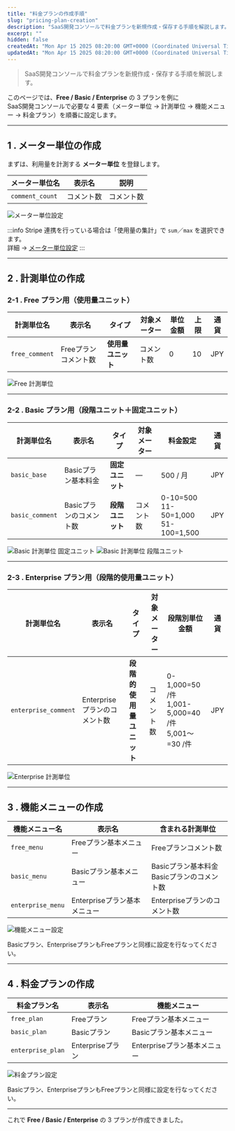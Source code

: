 ```yaml
---
title: "料金プランの作成手順"
slug: "pricing-plan-creation"
description: "SaaS開発コンソールで料金プランを新規作成・保存する手順を解説します。"
excerpt: ""
hidden: false
createdAt: "Mon Apr 15 2025 08:20:00 GMT+0000 (Coordinated Universal Time)"
updatedAt: "Mon Apr 15 2025 08:20:00 GMT+0000 (Coordinated Universal Time)"
---
```


> SaaS開発コンソールで料金プランを新規作成・保存する手順を解説します。

このページでは、**Free / Basic / Enterprise** の 3 プランを例に  
SaaS開発コンソールで必要な 4 要素（メーター単位 → 計測単位 → 機能メニュー → 料金プラン）を順番に設定します。

---

## 1 . メーター単位の作成

まずは、利用量を計測する **メーター単位** を登録します。

| メーター単位名 | 表示名   | 説明       |
|---------------|---------|-----------|
| `comment_count` | コメント数 | コメント数 |

![メーター単位設定](/ja/img/part-4/pricing-and-billing/pricing-plan-creation/setting-measurement-units-function-menus-and-price-plans-07.png)

:::info
Stripe 連携を行っている場合は「使用量の集計」で `sum`／`max` を選択できます。  
詳細 → [メーター単位設定](/docs/part-4/pricing-and-billing/usage-metering)
:::

---

## 2 . 計測単位の作成

### 2-1 . Free プラン用（使用量ユニット）

| 計測単位名 | 表示名 | タイプ | 対象メーター | 単位金額 | 上限 | 通貨 |
|-----------|-------|-------|--------------|---------|-----|-----|
| `free_comment` | Freeプランコメント数 | **使用量ユニット** | コメント数 | 0 | 10 | JPY |

![Free 計測単位](/ja/img/part-4/pricing-and-billing/pricing-plan-creation/setting-measurement-units-function-menus-and-price-plans-02.png)

---

### 2-2 . Basic プラン用（段階ユニット＋固定ユニット）

| 計測単位名 | 表示名 | タイプ | 対象メーター | 料金設定 | 通貨 |
|-----------|-------|-------|--------------|---------|-----|
| `basic_base` | Basicプラン基本料金 | **固定ユニット** | ― | 500 / 月 | JPY |
| `basic_comment` | Basicプランのコメント数 | **段階ユニット** | コメント数 | 0-10=500<br />11-50=1,000<br />51-100=1,500 | JPY |

![Basic 計測単位 固定ユニット](/ja/img/part-4/pricing-and-billing/pricing-plan-creation/setting-measurement-units-function-menus-and-price-plans-01.png)
![Basic 計測単位 段階ユニット](/ja/img/part-4/pricing-and-billing/pricing-plan-creation/setting-measurement-units-function-menus-and-price-plans-03.png)

---

### 2-3 . Enterprise プラン用（段階的使用量ユニット）

| 計測単位名 | 表示名 | タイプ | 対象メーター | 段階別単位金額 | 通貨 |
|-----------|-------|-------|--------------|---------------|-----|
| `enterprise_comment` | Enterpriseプランのコメント数 | **段階的使用量ユニット** | コメント数 | 0-1,000=50 /件<br />1,001-5,000=40 /件<br />5,001〜=30 /件 | JPY |

![Enterprise 計測単位](/ja/img/part-4/pricing-and-billing/pricing-plan-creation/setting-measurement-units-function-menus-and-price-plans-08.png)

---

## 3 . 機能メニューの作成

| 機能メニュー名 | 表示名 | 含まれる計測単位 |
|---------------|-------|-----------------|
| `free_menu` | Freeプラン基本メニュー | Freeプランコメント数 |
| `basic_menu` | Basicプラン基本メニュー | Basicプラン基本料金<br />Basicプランのコメント数 |
| `enterprise_menu` | Enterpriseプラン基本メニュー | Enterpriseプランのコメント数 |

![機能メニュー設定](/ja/img/part-4/pricing-and-billing/pricing-plan-creation/setting-measurement-units-function-menus-and-price-plans-05.png)

Basicプラン、EnterpriseプランもFreeプランと同様に設定を行なってください。

---

## 4 . 料金プランの作成

| 料金プラン名 | 表示名 | 機能メニュー |
|-------------|-------|-------------|
| `free_plan` | Freeプラン | Freeプラン基本メニュー |
| `basic_plan` | Basicプラン | Basicプラン基本メニュー |
| `enterprise_plan` | Enterpriseプラン | Enterpriseプラン基本メニュー |

![料金プラン設定](/ja/img/part-4/pricing-and-billing/pricing-plan-creation/setting-measurement-units-function-menus-and-price-plans-06.png)

Basicプラン、EnterpriseプランもFreeプランと同様に設定を行なってください。

---

これで **Free / Basic / Enterprise** の 3 プランが作成できました。
